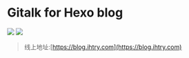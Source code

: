 # Gitalk for Hexo blog

[![](https://img.shields.io/badge/%E5%AE%98%E6%96%B9-Gitalk-green)](https://gitalk.github.io)
[![](https://img.shields.io/badge/%E5%AE%98%E6%96%B9-Hexo-green)](https://hexo.io)

> 线上地址:[https://blog.ihtry.com](https://blog.ihtry.com)
